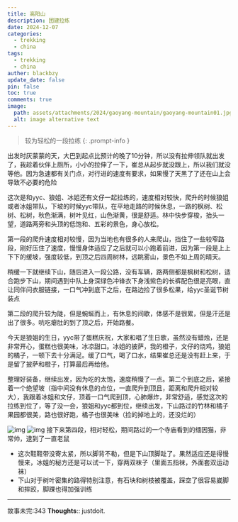 ```yaml
---
title: 高阳山
description: 团建拉练
date: 2024-12-07
categories:
  - trekking
  - china
tags:
  - trekking
  - china
auther: blackbzy
update_date: false
pin: false
toc: true
comments: true
image:
  path: assets/attachments/2024/gaoyang-mountain/gaoyang-mountain01.jpg
  alt: image alternative text
---
```



> 较为轻松的一段拉练
{: .prompt-info }

出发时灰蒙蒙的天，大巴到起点比预计的晚了10分钟，所以没有拉伸领队就出发了，我趁着伙伴上厕所，小小的拉伸了一下，崔总从起步就没跟上，所以我们就没等他。因为急速都有关门点，对行进的速度有要求，如果慢了天黑了了还在山上会导致不必要的危险

这次是和yyc、狼姐、冰姐还有文仔一起拉练的，速度相对较快，爬升的时候狼姐或者冰姐带队，下坡的时候yyc带队，在平地走路的时候休息，一路的枫树、松树、松树，秋色渐满，树叶见红，山色渐黄，很是舒适。林中快步穿梭，抬头一望，道路两旁和头顶的低饱和、五彩的景色，身心放松。

第一段的爬升速度相对较慢，因为当地也有很多的人来爬山，挡住了一些较窄路段，刚好压住了速度，慢慢身体适应了之后就可以小跑着前进，因为第一段是上上下下的缓坡，强度较低，到顶之后四周树林，远眺雾山，景色不如上周的晴天。

稍缓一下就继续下山，随后进入一段公路，没有车辆，路两侧都是枫树和松树，适合跑步下山，期间遇到中队上身深绿色冲锋衣下身浅紫色的长裤配色很是亮眼，直让同伴问衣服链接，一口气冲到底下之后，在路边捡了很多松果，给yyc圣诞节树装点

第二段的爬升较为陡，但是蜿蜒而上，有休息的间歇，体感不是很累，但是汗还是出了很多。吭吃瘪肚的到了顶之后，开始路餐。

今天是狼姐的生日，yyc带了蛋糕庆祝，大家和唱了生日歌，虽然没有蜡烛，还是非常开心，蛋糕也很美味，冰凉甜口。冰姐的披萨，我的橙子，文仔的烧鸡，狼姐的橘子，一顿下去十分满足。缓了口气，喝了口水，结果崔总还是没有赶上来，于是留了披萨和橙子，打算最后再给他。

整理好装备，继续出发，因为吃的太饱，速度稍慢了一点。第二个到底之后，紧接着一个绝望坡（指中间没有休息的点位，一直爬升到顶且，距离和爬升相对较大），我跟着冰姐和文仔，顶着一口气爬到顶，心肺爆炸，非常舒适，感觉这次的拉练到位了，等了没一会，狼姐和yyc都到位，继续出发，下山路过的竹林和橘子果园都很美，路也很好跑，橘子也很美味（捡的掉地上的，还没烂的）

![img](assets/attachments/2024/light-spoke/light-spoke02.jpg)
![img](assets/attachments/2024/light-spoke/light-spoke03.jpg)
接下来第四段，相对轻松，期间路过的一个寺庙看到的缅因猫，非常帅，逮到了一直老鼠

- 这次鞋鞋带没寄太紧，所以脚背不勒，但是下山顶脚趾了。果然适应还是得慢慢来，冰姐的秘方还是可以试一下，穿两双袜子（里面五指袜，外面套双运动袜）
- 下山对于树叶密集的路得特别注意，有石块和树枝被覆盖，踩空了很容易崴脚和摔跤，脚踝也得加强训练
---
故事未完:343
**Thoughts**:: justdoit.
